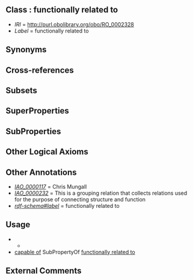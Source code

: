 
## Class : functionally related to

 * *IRI* = http://purl.obolibrary.org/obo/RO_0002328
 * *Label* = functionally related to

## Synonyms


## Cross-references


## Subsets


## SuperProperties


## SubProperties


## Other Logical Axioms


## Other Annotations

 * *[IAO_0000117](../../IAO/17/IAO_0000117.md)* = Chris Mungall
 * *[IAO_0000232](../../IAO/32/IAO_0000232.md)* = This is a grouping relation that collects relations used for the purpose of connecting structure and function
 * *[rdf-schema#label](../../el/rdf-schema#label.md)* = functionally related to

## Usage

 * -
 * [capable of](../../RO/15/RO_0002215.md) SubPropertyOf [functionally related to](../../RO/28/RO_0002328.md)

## External Comments

